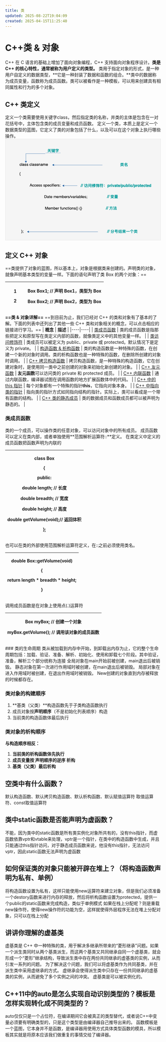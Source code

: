 ```yaml
---
title: 类
updated: 2025-08-22T19:04:09
created: 2025-04-15T11:25:40
---
```


# C++类 & 对象
C++ 在 C 语言的基础上增加了面向对象编程，C++ 支持面向对象程序设计。**类是 C++ 的核心特性，通常被称为用户定义的类型。**
类用于指定对象的形式，是一种用户自定义的数据类型，**它是一种封装了数据和函数的组合。**类中的数据称为成员变量，函数称为成员函数。类可以被看作是一种模板，可以用来创建具有相同属性和行为的多个对象。
## C++ 类定义
定义一个类需要使用关键字class，然后指定类的名称，并类的主体是包含在一对花括号中，主体包含类的成员变量和成员函数。
定义一个类，本质上是定义一个数据类型的蓝图，它定义了类的对象包括了什么，以及可以在这个对象上执行哪些操作。
![image1](../../resources/42df5fec14124f16a799f4453aab6cdb.png)

## 定义 C++ 对象
==类提供了对象的蓝图，所以基本上，对象是根据类来创建的。声明类的对象，就像声明基本类型的变量一样。下面的语句声明了类 Box 的两个对象：==
<table>
<colgroup>
<col style="width: 20%" />
<col style="width: 79%" />
</colgroup>
<thead>
<tr class="header">
<th><p>1</p>
<p>2</p></th>
<th><p>Box Box1; // 声明 Box1，类型为 Box</p>
<p>Box Box2; // 声明 Box2，类型为 Box</p></th>
</tr>
</thead>
<tbody>
</tbody>
</table>

**==类 & 对象详解==**
==到目前为止，我们已经对 C++ 的类和对象有了基本的了解。下面的列表中还列出了其他一些 C++ 类和对象相关的概念，可以点击相应的链接进行学习。==
| **概念** | **描述** |
|----|----|
| [类成员函数](https://www.runoob.com/cplusplus/cpp-class-member-functions.html) | 类的成员函数是指那些把定义和原型写在类定义内部的函数，就像类定义中的其他变量一样。 |
| [类访问修饰符](https://www.runoob.com/cplusplus/cpp-class-access-modifiers.html) | 类成员可以被定义为 public、private 或 protected。默认情况下是定义为 private。 |
| [构造函数 & 析构函数](https://www.runoob.com/cplusplus/cpp-constructor-destructor.html) | 类的构造函数是一种特殊的函数，在创建一个新的对象时调用。类的析构函数也是一种特殊的函数，在删除所创建的对象时调用。 |
| [C++ 拷贝构造函数](https://www.runoob.com/cplusplus/cpp-copy-constructor.html) | 拷贝构造函数，是一种特殊的构造函数，它在创建对象时，是使用同一类中之前创建的对象来初始化新创建的对象。 |
| [C++ 友元函数](https://www.runoob.com/cplusplus/cpp-friend-functions.html) | **友元函数**可以访问类的 private 和 protected 成员。 |
| [C++ 内联函数](https://www.runoob.com/cplusplus/cpp-inline-functions.html) | 通过内联函数，编译器试图在调用函数的地方扩展函数体中的代码。 |
| [C++ 中的 this 指针](https://www.runoob.com/cplusplus/cpp-this-pointer.html) | 每个对象都有一个特殊的指针**this**，它指向对象本身。 |
| [C++ 中指向类的指针](https://www.runoob.com/cplusplus/cpp-pointer-to-class.html) | 指向类的指针方式如同指向结构的指针。实际上，类可以看成是一个带有函数的结构。 |
| [C++ 类的静态成员](https://www.runoob.com/cplusplus/cpp-static-members.html) | 类的数据成员和函数成员都可以被声明为静态的。 |

### 类成员函数
类的一个成员，可以操作类的任意对象，可以访问对象中的所有成员。
成员函数可以定义在类内部，或者单独使用**范围解析运算符::**定义。
在类定义中定义的成员函数把函数声明为内联的
<table>
<colgroup>
<col style="width: 100%" />
</colgroup>
<thead>
<tr class="header">
<th><p>class Box</p>
<p>{</p>
<p>public:</p>
<p>double length; // 长度</p>
<p>double breadth; // 宽度</p>
<p>double height; // 高度</p>
<p>double getVolume(void);// 返回体积</p>
<p>};</p></th>
</tr>
</thead>
<tbody>
</tbody>
</table>
也可以在类的外部使用范围解析运算符定义，在::之前必须使用类名。
<table>
<colgroup>
<col style="width: 100%" />
</colgroup>
<thead>
<tr class="header">
<th><p>double Box::getVolume(void)</p>
<p>{</p>
<p>return length * breadth * height;</p>
<p>}</p></th>
</tr>
</thead>
<tbody>
</tbody>
</table>
调用成员函数是在对象上使用点(.)运算符
<table>
<colgroup>
<col style="width: 100%" />
</colgroup>
<thead>
<tr class="header">
<th><p>Box myBox; // 创建一个对象</p>
<p>myBox.getVolume(); // 调用该对象的成员函数</p></th>
</tr>
</thead>
<tbody>
</tbody>
</table>
### 
类的生命周期
类从被加载到内存中开始，到卸载出内存为止，它的整个生命周期包括：加载、验证、准备、解析、初始化、使用和卸载七个阶段。其中验证，准备，解析三个部分统称为连接
全局对象在main开始前被创建，main退出后被销毁。
静态对象在第一次进行作用域时被创建，在main退出后被销毁。
局部对象在进入作用域时被创建，在退出作用域时被销毁。
New创建的对象直到内存被释放的时候都存在。

### 类对象的构建顺序
1.  **基类（父类）**构造函数先于子类构造函数执行
2.  成员对象按**声明顺序**（不是初始化列表顺序）构造
3.  当前类的构造函数体最后执行
### 类对象的析构顺序
**与构造顺序相反：**
1.  **当前类的析构函数体先执行**
2.  **成员变量按 声明顺序的逆序 析构**
3.  **基类（父类）最后析构**

## 空类中有什么函数？
默认构造函数、默认拷贝构造函数、默认析构函数、默认赋值运算符
取值运算符、const取值运算符

## 类中static函数是否能声明为虚函数？
不能，因为类中的static函数是所有类实例化对象所共有的，没有this指针，而虚函数依靠vptr和vtable来处理，vptr是一个指针，在类中的构造函数中生成，并且只能通过this指针访问，对于静态成员函数来说，他没有this指针，无法访问vptr，因此static函数无法声明为虚函数

## 如何保证类的对象只能被开辟在堆上？（将构造函数声明为私有、单例）
将构造函数设置为私有，这样只能使用new运算符来建立对象，但是我们必须准备一个destory函数来进行内存的释放，然后将析构函数设置为protected，提供一个public的static函数来完成构造，类似于单例模式
如果在栈上分配呢？则是重载new操作符，使得new操作符的功能为空，这样就使得外层程序无法在堆上分配对象，只可以在栈上分配

## 讲讲你理解的虚基类
虚基类是 C++ 中一种特殊的类，用于解决多继承所带来的“菱形继承”问题。如果一个派生类同时从两个基类派生，而这两个基类又共同继承自同一个虚基类，就会形成一个“菱形”继承结构，导致派生类中存在两份共同继承的虚基类的实例，从而引发一系列的问题。
为了解决这个问题，我们可以将虚基类作为共同基类，并在派生类中采用虚继承的方式。
虚继承会使得派生类中只存在一份共同继承的虚基类的实例，从而避免了多个实例之间的冲突。
虚基类是可以被实例化的。
## C++11中的auto是怎么实现自动识别类型的？模板是怎样实现转化成不同类型的？
auto仅仅只是一个占位符，在编译期间它会被真正的类型替代，或者说C++中变量必须要有明确类型的，只是这个类型是由编译器自己推导出来的。
函数模板是一个蓝图，它本身并不是函数，是编译器用使用方式具体类型函数的模具，所以模板其实就是将原本应该我们做重复的事情交给了编译器。

